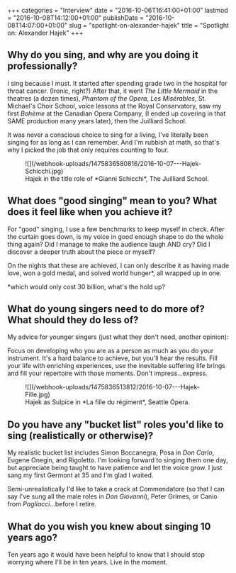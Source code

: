 +++
categories = "Interview"
date = "2016-10-06T16:41:00+01:00"
lastmod = "2016-10-08T14:12:00+01:00"
publishDate = "2016-10-08T14:07:00+01:00"
slug = "spotlight-on-alexander-hajek"
title = "Spotlight on: Alexander Hajek"
+++

## Why do you sing, and why are you doing it professionally?

I sing because I must. It started after spending grade two in the hospital for throat cancer. (Ironic, right?) After that, it went *The Little Mermaid* in the theatres (a dozen times), *Phantom of the Opera*, *Les Misérables*, St. Michael's Choir School, voice lessons at the Royal Conservatory, saw my first *Bohème* at the Canadian Opera Company, (I ended up covering in that SAME production many years later), then the Juilliard School. 

It was never a conscious choice to sing for a living, I've literally been singing for as long as I can remember. And I'm rubbish at math, so that's why I picked the job that only requires counting to four. 

<figure data-type="image">
![](/webhook-uploads/1475836580816/2016-10-07---Hajek-Schicchi.jpg)
<figcaption>Hajek in the title role of *Gianni Schicchi*, The Juilliard School.</figcaption>
</figure>

## What does "good singing" mean to you? What does it feel like when you achieve it?

For "good" singing, I use a few benchmarks to keep myself in check.  After the curtain goes down, is my voice in good enough shape to do the whole thing again?  Did I manage to make the audience laugh AND cry? Did I discover a deeper truth about the piece or myself?  

On the nights that these are achieved, I can only describe it as having made love, won a gold medal, and solved world hunger\*, all wrapped up in one.

\*which would only cost 30 billion, what's the hold up? 

##  What do young singers need to do more of? What should they do less of?

My advice for younger singers (just what they don't need, another opinion): 

Focus on developing who you are as a person as much as you do your instrument. It's a hard balance to achieve, but you'll hear the results.  Fill your life with enriching experiences, use the inevitable suffering life brings and fill your repertoire with those moments.  Don't impress...express.

<figure data-type="image">
![](/webhook-uploads/1475836513812/2016-10-07---Hajek-Fille.jpg)
<figcaption>Hajek as Sulpice in *La fille du régiment*, Seattle Opera.</figcaption>
</figure>

## Do you have any "bucket list" roles you'd like to sing (realistically or otherwise)?

My realistic bucket list includes Simon Boccanegra, Posa in *Don Carlo*, Eugene Onegin, and Rigoletto. I'm looking forward to singing them one day, but appreciate being taught to have patience and let the voice grow. I just sang my first Germont at 35 and I'm glad I waited. 

Semi-unrealistically I'd like to take a crack at Commendatore (so that I can say I've sung all the male roles in *Don Giovanni*), Peter Grimes, or Canio from *Pagliacci*...before I retire.  

## What do you wish you knew about singing 10 years ago?

Ten years ago it would have been helpful to know that I should stop worrying where I'll be in ten years. Live in the moment.
